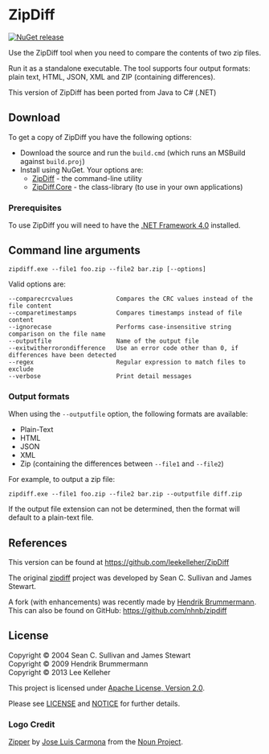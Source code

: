 # ZipDiff

[![NuGet release](https://img.shields.io/nuget/v/ZipDiff.Core.svg)](https://www.nuget.org/packages/ZipDiff.Core)

Use the ZipDiff tool when you need to compare the contents of two zip files.

Run it as a standalone executable. The tool supports four output formats: plain text, HTML, JSON, XML and ZIP (containing differences).

This version of ZipDiff has been ported from Java to C# (.NET)


## Download

To get a copy of ZipDiff you have the following options:

* Download the source and run the `build.cmd` (which runs an MSBuild against `build.proj`)
* Install using NuGet. Your options are:
  * [ZipDiff](https://nuget.org/packages/ZipDiff/) - the command-line utility
  * [ZipDiff.Core](https://nuget.org/packages/ZipDiff.Core/) - the class-library (to use in your own applications)


### Prerequisites

To use ZipDiff you will need to have the [.NET Framework 4.0](http://www.microsoft.com/en-GB/download/details.aspx?id=17851) installed.


## Command line arguments

	zipdiff.exe --file1 foo.zip --file2 bar.zip [--options]

Valid options are:

	--comparecrcvalues            Compares the CRC values instead of the file content
	--comparetimestamps           Compares timestamps instead of file content
	--ignorecase                  Performs case-insensitive string comparison on the file name
	--outputfile                  Name of the output file
	--exitwitherrorondifference   Use an error code other than 0, if differences have been detected
	--regex                       Regular expression to match files to exclude
	--verbose                     Print detail messages


### Output formats

When using the `--outputfile` option, the following formats are available:

* Plain-Text
* HTML
* JSON
* XML
* Zip (containing the differences between `--file1` and `--file2`)

For example, to output a zip file:

	zipdiff.exe --file1 foo.zip --file2 bar.zip --outputfile diff.zip

If the output file extension can not be determined, then the format will default to a plain-text file.


## References

This version can be found at https://github.com/leekelleher/ZipDiff

The original [zipdiff](http://zipdiff.sourceforge.net/) project was developed by Sean C. Sullivan and James Stewart.

A fork (with enhancements) was recently made by [Hendrik Brummermann](https://github.com/nhnb). This can also be found on GitHub: https://github.com/nhnb/zipdiff


## License

Copyright &copy; 2004 Sean C. Sullivan and James Stewart<br/>
Copyright &copy; 2009 Hendrik Brummermann<br/>
Copyright &copy; 2013 Lee Kelleher<br/>

This project is licensed under [Apache License, Version 2.0](http://www.apache.org/licenses/LICENSE-2.0).

Please see [LICENSE](LICENSE.txt) and [NOTICE](NOTICE.txt) for further details.

### Logo Credit

[Zipper](https://thenounproject.com/term/zipper/44144/) by [Jose Luis Carmona](https://thenounproject.com/jose.l.carmona.37/) from the [Noun Project](https://thenounproject.com/).

